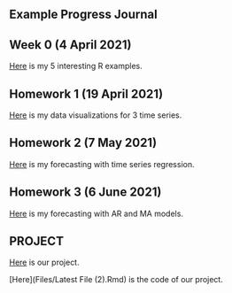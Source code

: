 ## Example Progress Journal

## Week 0 (4 April 2021)

[Here](Files/IE360_Spring21_Homework0) is my 5 interesting R examples.

## Homework 1 (19 April 2021)

[Here](Files/360hw1) is my data visualizations for 3 time series.

## Homework 2 (7 May 2021)

[Here](Files/IE360_hw2) is my forecasting with time series regression.

## Homework 3 (6 June 2021)

[Here](Files/hw3_360) is my forecasting with AR and MA models.

## PROJECT

[Here](Files/Latest-File (1)) is our project.

[Here](Files/Latest File (2).Rmd) is the code of our project.